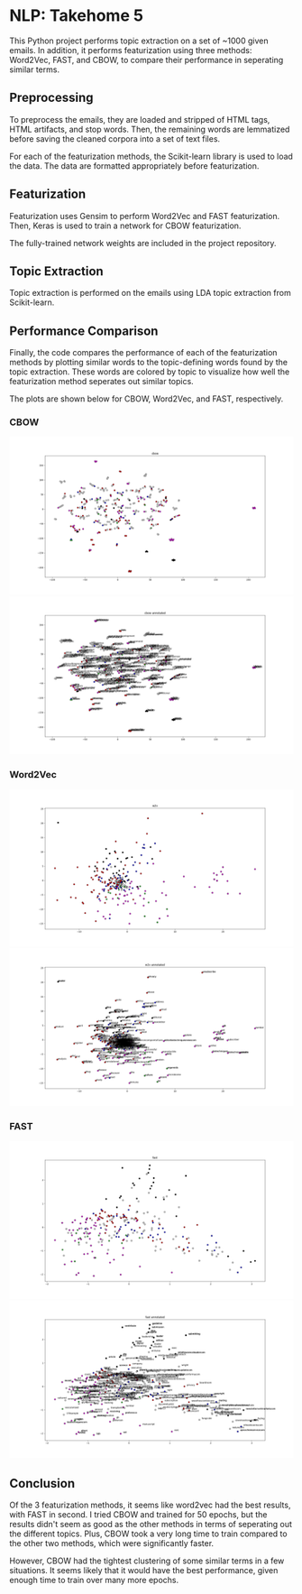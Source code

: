# NLP: Takehome 5

This Python project performs topic extraction on a set of ~1000 given emails. In addition, it performs featurization using three methods: Word2Vec, FAST, and CBOW, to compare their performance in seperating similar terms.

## Preprocessing

To preprocess the emails, they are loaded and stripped of HTML tags, HTML artifacts, and stop words. Then, the remaining words are lemmatized before saving the cleaned corpora into a set of text files.

For each of the featurization methods, the Scikit-learn library is used to load the data. The data are formatted appropriately before featurization.

## Featurization

Featurization uses Gensim to perform Word2Vec and FAST featurization. Then, Keras is used to train a network for CBOW featurization.

The fully-trained network weights are included in the project repository.

## Topic Extraction

Topic extraction is performed on the emails using LDA topic extraction from Scikit-learn.

## Performance Comparison

Finally, the code compares the performance of each of the featurization methods by plotting similar words to the topic-defining words found by the topic extraction. These words are colored by topic to visualize how well the featurization method seperates out similar topics.

The plots are shown below for CBOW, Word2Vec, and FAST, respectively.

### CBOW
![CBOW](figs/plot1.png)
![CBOW Annotated with Words](figs/plot1_a.png)
### Word2Vec
![W2V](figs/plot2.png)
![W2V Annotated with Words](figs/plot2_a.png)
### FAST
![FAST](figs/plot3.png)
![FAST Annotated with Words](figs/plot3_a.png)

## Conclusion
Of the 3 featurization methods, it seems like word2vec had the best results, with FAST in second. I tried CBOW and trained for 50 epochs,
but the results didn't seem as good as the other methods in terms of seperating out the different topics. Plus, CBOW took a very long time to train
compared to the other two methods, which were significantly faster.

However, CBOW had the tightest clustering of some similar terms in a few situations. It seems likely that it would have the best performance, given
enough time to train over many more epochs.

